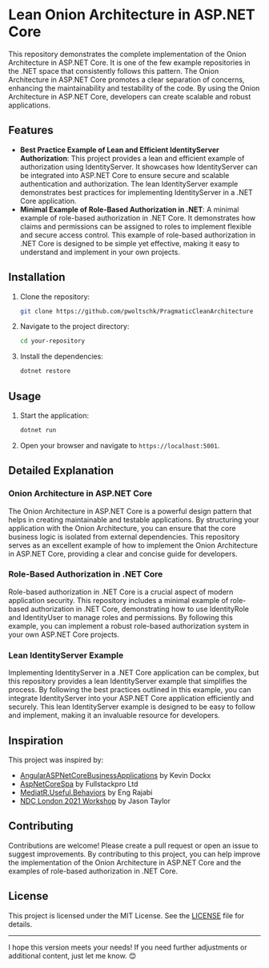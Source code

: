 ﻿# Lean Onion Architecture in ASP.NET Core

This repository demonstrates the complete implementation of the Onion Architecture in ASP.NET Core. It is one of the few example repositories in the .NET space that consistently follows this pattern. The Onion Architecture in ASP.NET Core promotes a clear separation of concerns, enhancing the maintainability and testability of the code. By using the Onion Architecture in ASP.NET Core, developers can create scalable and robust applications.

## Features

- **Best Practice Example of Lean and Efficient IdentityServer Authorization**: This project provides a lean and efficient example of authorization using IdentityServer. It showcases how IdentityServer can be integrated into ASP.NET Core to ensure secure and scalable authentication and authorization. The lean IdentityServer example demonstrates best practices for implementing IdentityServer in a .NET Core application.
- **Minimal Example of Role-Based Authorization in .NET**: A minimal example of role-based authorization in .NET Core. It demonstrates how claims and permissions can be assigned to roles to implement flexible and secure access control. This example of role-based authorization in .NET Core is designed to be simple yet effective, making it easy to understand and implement in your own projects.

## Installation

1. Clone the repository:
    ```bash
    git clone https://github.com/pwoltschk/PragmaticCleanArchitecture
    ```
2. Navigate to the project directory:
    ```bash
    cd your-repository
    ```
3. Install the dependencies:
    ```bash
    dotnet restore
    ```

## Usage

1. Start the application:
    ```bash
    dotnet run
    ```
2. Open your browser and navigate to `https://localhost:5001`.

## Detailed Explanation

### Onion Architecture in ASP.NET Core

The Onion Architecture in ASP.NET Core is a powerful design pattern that helps in creating maintainable and testable applications. By structuring your application with the Onion Architecture, you can ensure that the core business logic is isolated from external dependencies. This repository serves as an excellent example of how to implement the Onion Architecture in ASP.NET Core, providing a clear and concise guide for developers.

### Role-Based Authorization in .NET Core

Role-based authorization in .NET Core is a crucial aspect of modern application security. This repository includes a minimal example of role-based authorization in .NET Core, demonstrating how to use IdentityRole and IdentityUser to manage roles and permissions. By following this example, you can implement a robust role-based authorization system in your own ASP.NET Core projects.

### Lean IdentityServer Example

Implementing IdentityServer in a .NET Core application can be complex, but this repository provides a lean IdentityServer example that simplifies the process. By following the best practices outlined in this example, you can integrate IdentityServer into your ASP.NET Core application efficiently and securely. This lean IdentityServer example is designed to be easy to follow and implement, making it an invaluable resource for developers.

## Inspiration

This project was inspired by:

- [AngularASPNetCoreBusinessApplications](https://github.com/KevinDockx/AngularASPNetCoreBusinessApplications/blob/master/Finished%20sample/TourManagement.API/Entities/AuditableEntity.cs) by Kevin Dockx
- [AspNetCoreSpa](https://github.com/fullstackproltd/AspNetCoreSpa/blob/e98a1494686e87b384a1d1b868af80f6dd2bd7df/src/Infrastructure/Infrastructure/ServicesExtensions.cs) by Fullstackpro Ltd
- [MediatR.Useful.Behaviors](https://github.com/EngRajabi/MediatR.Useful.Behaviors/blob/develop/src/MediatR.Useful.Behavior/Behavior/PerformanceBehaviour.cs) by Eng Rajabi
- [NDC London 2021 Workshop](https://github.com/jasontaylordev/ndc-london-2021-workshop) by Jason Taylor

## Contributing

Contributions are welcome! Please create a pull request or open an issue to suggest improvements. By contributing to this project, you can help improve the implementation of the Onion Architecture in ASP.NET Core and the examples of role-based authorization in .NET Core.

## License

This project is licensed under the MIT License. See the [LICENSE](LICENSE) file for details.

---

I hope this version meets your needs! If you need further adjustments or additional content, just let me know. 😊